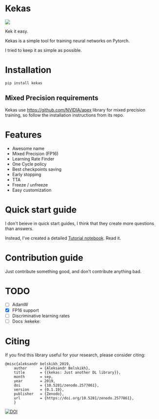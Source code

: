 # Kekas

![](imgs/logo.png)

Kek it easy.

Kekas is a simple tool for training neural networks on Pytorch.

I tried to keep it as simple as possible.

# Installation

`pip install kekas`

## Mixed Precision requirements

Kekas use https://github.com/NVIDIA/apex library for mixed precision training, so follow the installation instructions from its repo.

# Features

- Awesome name
- Mixed Precision (FP16)
- Learning Rate Finder
- One Cycle policy
- Best checkpoints saving
- Early stopping
- TTA
- Freeze / unfreeze
- Easy customization

# Quick start guide

I don't beieve in quick start guides, I think that they create more questions
than answers.

Instead, I've created a detailed [Tutorial notebook](Tutorial.ipynb). Read it.

# Contribution guide

Just contribute something good, and don't contribute anything bad.

# TODO

- [ ] AdamW
- [x] FP16 support
- [ ] Discriminative learning rates
- [ ] Docs :kekeke:

# Citing
If you find this library useful for your research, please consider citing:
```
@misc{aleksandr belskikh_2019,
    author      = {Aleksandr Belskikh},
    title       = {{kekas: Just another DL library}},
    month       = sep,
    year        = 2019,
    doi         = {10.5281/zenodo.2577861},
    version     = {0.1.19},
    publisher   = {Zenodo},
    url         = {https://doi.org/10.5281/zenodo.2577861},
    }

```

[![DOI](https://zenodo.org/badge/144457787.svg)](https://zenodo.org/badge/latestdoi/144457787)
